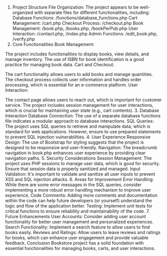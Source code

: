 1. Project Structure
File Organization: The project appears to be well-organized with separate files for different functionalities, including:
Database Functions: /functions/database_functions.php
Cart Management: /cart.php
Checkout Process: /checkout.php
Book Management: /book.php, /books.php, /bookPerPub.php
User Interaction: /contact.php, /index.php
Admin Functions: /edit_book.php, /verify.php
2. Core Functionalities
Book Management:

The project includes functionalities to display books, view details, and manage inventory.
The use of ISBN for book identification is a good practice for managing book data.
Cart and Checkout:

The cart functionality allows users to add books and manage quantities.
The checkout process collects user information and handles order processing, which is essential for an e-commerce platform.
User Interaction:

The contact page allows users to reach out, which is important for customer service.
The project includes session management for user interactions, which is crucial for maintaining user state (e.g., cart contents).
3. Database Interaction
Database Connection: The use of a separate database functions file indicates a modular approach to database interactions.
SQL Queries: The project uses SQL queries to retrieve and manipulate data, which is standard for web applications. However, ensure to use prepared statements to prevent SQL injection vulnerabilities.
4. User Experience
Responsive Design: The use of Bootstrap for styling suggests that the project is designed to be responsive and user-friendly.
Navigation: The breadcrumb navigation in book.php enhances user experience by providing clear navigation paths.
5. Security Considerations
Session Management: The project uses PHP sessions to manage user data, which is good for security. Ensure that session data is properly sanitized and managed.
Input Validation: It's important to validate and sanitize all user inputs to prevent XSS and SQL injection attacks.
6. Areas for Improvement
Error Handling: While there are some error messages in the SQL queries, consider implementing a more robust error handling mechanism to improve user experience.
Code Comments: Adding more comments and documentation within the code can help future developers (or yourself) understand the logic and flow of the application better.
Testing: Implement unit tests for critical functions to ensure reliability and maintainability of the code.
7. Future Enhancements
User Accounts: Consider adding user account functionality for better user management and personalized experiences.
Search Functionality: Implement a search feature to allow users to find books easily.
Reviews and Ratings: Allow users to leave reviews and ratings for books, which can enhance user engagement and provide valuable feedback.
Conclusion
Bookstore project has a solid foundation with essential functionalities for managing books, carts, and user interactions.
